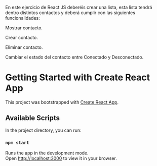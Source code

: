En este ejercicio de React JS deberéis crear una lista, esta lista tendrá dentro distintos contactos y deberá cumplir con las siguientes funcionalidades:

Mostrar contacto.

Crear contacto.

Eliminar contacto.

Cambiar el estado del contacto entre Conectado y Desconectado.


# Getting Started with Create React App

This project was bootstrapped with [Create React App](https://github.com/facebook/create-react-app).

## Available Scripts

In the project directory, you can run:

### `npm start`

Runs the app in the development mode.\
Open [http://localhost:3000](http://localhost:3000) to view it in your browser.
